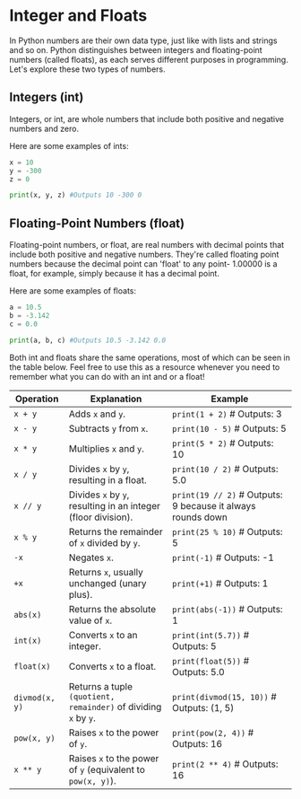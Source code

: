 # Integer and Floats

In Python numbers are their own data type, just like with lists and strings and so on. Python distinguishes between integers and floating-point numbers (called floats), as each serves different purposes in programming. Let's explore these two types of numbers.

## Integers (int)
Integers, or int, are whole numbers that include both positive and negative numbers and zero.

Here are some examples of ints:
```python
x = 10
y = -300
z = 0

print(x, y, z) #Outputs 10 -300 0
```

## Floating-Point Numbers (float)

Floating-point numbers, or float, are real numbers with decimal points that include both positive and negative numbers. They're called floating point numbers because the decimal point can 'float' to any point- 1.00000 is a float, for example, simply because it has a decimal point.

Here are some examples of floats:

```python
a = 10.5
b = -3.142
c = 0.0

print(a, b, c) #Outputs 10.5 -3.142 0.0
```

Both int and floats share the same operations, most of which can be seen in the table below. Feel free to use this as a resource whenever you need to remember what you can do with an int and or a float!

| Operation | Explanation | Example |
|-----------|-------------|---------|
| `x + y` | Adds `x` and `y`. | `print(1 + 2)`  # Outputs: 3 |
| `x - y` | Subtracts `y` from `x`. | `print(10 - 5)`  # Outputs: 5 |
| `x * y` | Multiplies `x` and `y`. | `print(5 * 2)`  # Outputs: 10 |
| `x / y` | Divides `x` by `y`, resulting in a float. | `print(10 / 2)`  # Outputs: 5.0 |
| `x // y` | Divides `x` by `y`, resulting in an integer (floor division). | `print(19 // 2)`  # Outputs: 9 because it always rounds down |
| `x % y` | Returns the remainder of `x` divided by `y`. | `print(25 % 10)`  # Outputs: 5 |
| `-x` | Negates `x`. | `print(-1)`  # Outputs: -1 |
| `+x` | Returns `x`, usually unchanged (unary plus). | `print(+1)`  # Outputs: 1 |
| `abs(x)` | Returns the absolute value of `x`. | `print(abs(-1))`  # Outputs: 1 |
| `int(x)` | Converts `x` to an integer. | `print(int(5.7))`  # Outputs: 5 |
| `float(x)` | Converts `x` to a float. | `print(float(5))`  # Outputs: 5.0 |
| `divmod(x, y)` | Returns a tuple `(quotient, remainder)` of dividing `x` by `y`. | `print(divmod(15, 10))`  # Outputs: (1, 5) |
| `pow(x, y)` | Raises `x` to the power of `y`. | `print(pow(2, 4))`  # Outputs: 16 |
| `x ** y` | Raises `x` to the power of `y` (equivalent to `pow(x, y)`). | `print(2 ** 4)`  # Outputs: 16 |